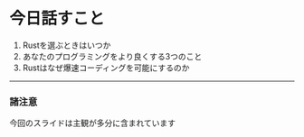 # 今日話すこと
1. Rustを選ぶときはいつか
2. あなたのプログラミングをより良くする3つのこと
3. Rustはなぜ爆速コーディングを可能にするのか

---

### 諸注意
今回のスライドは主観が多分に含まれています

